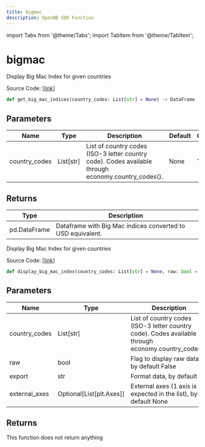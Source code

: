 ```yaml
---
title: bigmac
description: OpenBB SDK Function
---
```


import Tabs from '@theme/Tabs';
import TabItem from '@theme/TabItem';

# bigmac

<Tabs>
<TabItem value="model" label="Model" default>

Display Big Mac Index for given countries

Source Code: [[link](https://github.com/OpenBB-finance/OpenBBTerminal/tree/main/openbb_terminal/economy/nasdaq_model.py#L173)]

```python
def get_big_mac_indices(country_codes: List[str] = None) -> DataFrame
```
## Parameters

| Name | Type | Description | Default | Optional |
| ---- | ---- | ----------- | ------- | -------- |
| country_codes | List[str] | List of country codes (ISO-3 letter country code). Codes available through economy.country_codes(). | None | True |

## Returns

| Type | Description |
| ---- | ----------- |
| pd.DataFrame | Dataframe with Big Mac indices converted to USD equivalent. |



</TabItem>
<TabItem value="view" label="View">

Display Big Mac Index for given countries

Source Code: [[link](https://github.com/OpenBB-finance/OpenBBTerminal/tree/main/openbb_terminal/economy/nasdaq_view.py#L59)]

```python
def display_big_mac_index(country_codes: List[str] = None, raw: bool = False, export: str = "", external_axes: Optional[List[matplotlib.axes._axes.Axes]] = None) -> None
```
## Parameters

| Name | Type | Description | Default | Optional |
| ---- | ---- | ----------- | ------- | -------- |
| country_codes | List[str] | List of country codes (ISO-3 letter country code). Codes available through economy.country_codes(). | None | True |
| raw | bool | Flag to display raw data, by default False | False | True |
| export | str | Format data, by default "" |  | True |
| external_axes | Optional[List[plt.Axes]] | External axes (1 axis is expected in the list), by default None | None | True |

## Returns

This function does not return anything



</TabItem>
</Tabs>
